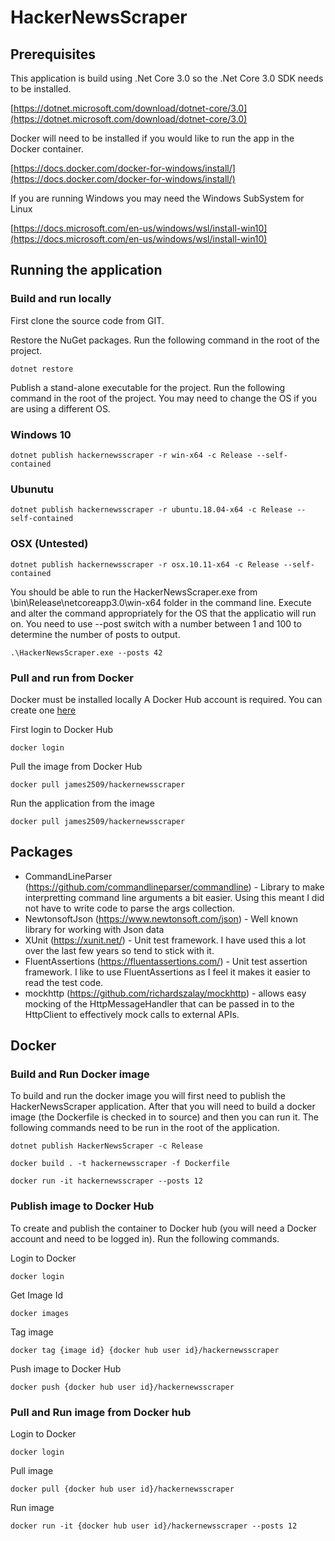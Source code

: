 # HackerNewsScraper

## Prerequisites
This application is build using .Net Core 3.0 so the .Net Core 3.0 SDK needs to be installed.

[https://dotnet.microsoft.com/download/dotnet-core/3.0](https://dotnet.microsoft.com/download/dotnet-core/3.0)

Docker will need to be installed if you would like to run the app in the Docker container.

[https://docs.docker.com/docker-for-windows/install/](https://docs.docker.com/docker-for-windows/install/)

If you are running Windows you may need the Windows SubSystem for Linux

[https://docs.microsoft.com/en-us/windows/wsl/install-win10](https://docs.microsoft.com/en-us/windows/wsl/install-win10)

## Running the application
### Build and run locally
First clone the source code from GIT.

Restore the NuGet packages. Run the following command in the root of the project.

```dotnet restore```

Publish a stand-alone executable for the project. Run the following command in the root of the project. You may need to change the OS if you are using a different OS.

### Windows 10
``` dotnet publish hackernewsscraper -r win-x64 -c Release --self-contained ```

### Ubunutu
``` dotnet publish hackernewsscraper -r ubuntu.18.04-x64 -c Release --self-contained ```

### OSX (Untested)
``` dotnet publish hackernewsscraper -r osx.10.11-x64 -c Release --self-contained ```

You should be able to run the HackerNewsScraper.exe from \bin\Release\netcoreapp3.0\win-x64 folder in the command line. Execute and alter the command appropriately for the OS that the applicatio will run on. 
You need to use --post switch with a number between 1 and 100 to determine the number of posts to output.

```.\HackerNewsScraper.exe --posts 42 ```

### Pull and run from Docker
Docker must be installed locally
A Docker Hub account is required. You can create one [here](https://hub.docker.com)

First login to Docker Hub

```docker login```

Pull the image from Docker Hub

```docker pull james2509/hackernewsscraper```

Run the application from the image

```docker pull james2509/hackernewsscraper```

## Packages
* CommandLineParser (https://github.com/commandlineparser/commandline) - Library to make interpretting command line arguments a bit easier. Using this meant I did not have to write code to parse the args collection.
* NewtonsoftJson (https://www.newtonsoft.com/json) - Well known library for working with Json data
* XUnit (https://xunit.net/) - Unit test framework. I have used this a lot over the last few years so tend to stick with it.   
* FluentAssertions (https://fluentassertions.com/) - Unit test assertion framework. I like to use FluentAssertions as I feel it makes it easier to read the test code. 
* mockhttp (https://github.com/richardszalay/mockhttp) - allows easy mocking of the HttpMessageHandler that can be passed in to the HttpClient to effectively mock calls to external APIs. 


## Docker
### Build and Run Docker image
To build and run the docker image you will first need to publish the HackerNewsScraper application. After that you will need to build a docker image (the Dockerfile is checked in to source) and then you can run it. The following commands need to be run in the root of the application.
```
dotnet publish HackerNewsScraper -c Release

docker build . -t hackernewsscraper -f Dockerfile

docker run -it hackernewsscraper --posts 12
```

### Publish image to Docker Hub
To create and publish the container to Docker hub (you will need a Docker account and need to be logged in). Run the following commands.

Login to Docker

```docker login```

Get Image Id

```docker images```

Tag image

```docker tag {image id} {docker hub user id}/hackernewsscraper```

Push image to Docker Hub

```docker push {docker hub user id}/hackernewsscraper```

### Pull and Run image from Docker hub

Login to Docker

```docker login```

Pull image 

```docker pull {docker hub user id}/hackernewsscraper```

Run image

```docker run -it {docker hub user id}/hackernewsscraper --posts 12```


